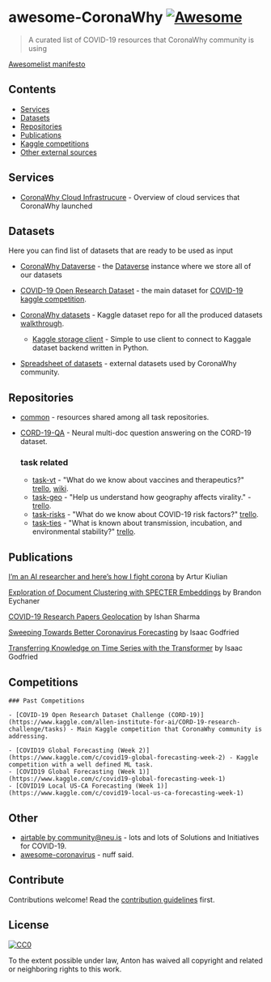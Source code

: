 # awesome-CoronaWhy [![Awesome](https://awesome.re/badge.svg)](https://awesome.re)

> A curated list of COVID-19 resources that CoronaWhy community is using

[Awesomelist manifesto](https://github.com/sindresorhus/awesome/blob/master/awesome.md)

## Contents

- [Services](#services)
- [Datasets](#datasets)
- [Repositories](#repositories)
- [Publications](#publications)
- [Kaggle competitions](#competitions)
- [Other external sources](#other)

## Services

- [CoronaWhy Cloud Infrastrucure](https://github.com/CoronaWhy/covid-19-infrastructure) - Overview of cloud services that CoronaWhy launched 

## Datasets

Here you can find list of datasets that are ready to be used as input

- [CoronaWhy Dataverse](https://datasets.coronawhy.org) - the [Dataverse](https://dataverse.org) instance where we store all of our datasets

- [COVID-19 Open Research Dataset](https://www.kaggle.com/allen-institute-for-ai/CORD-19-research-challenge) - the main dataset for [COVID-19 kaggle competition](https://www.kaggle.com/allen-institute-for-ai/CORD-19-research-challenge/tasks).

- [CoronaWhy datasets](https://www.kaggle.com/skylord/coronawhy) - Kaggle dataset repo for all the produced datasets [walkthrough](https://docs.google.com/document/d/1jsa4OzdgsHhVaCXGnQdIkFE53AdDzwETe2Z37ggDE1Y/edit#).

    - [Kaggle storage client](https://github.com/smartcaveman/kaggle-storage-client) - Simple to use client to connect to Kaggale dataset backend written in Python.

- [Spreadsheet of datasets](https://docs.google.com/spreadsheets/d/13vO8jZ4mrYD1U86U8r1qolY2HV552D7e5Fmko3c6Vrg/) - external datasets used by CoronaWhy community.

## Repositories 

- [common](https://github.com/CoronaWhy/common) - resources shared among all task repositories.
- [CORD-19-QA](https://github.com/CoronaWhy/CORD-19-QA) - Neural multi-doc question answering on the CORD-19 dataset.

    ### task related 
    - [task-vt](https://github.com/CoronaWhy/task-vt) - "What do we know about vaccines and therapeutics?" [trello](https://trello.com/b/iHrEiwZh), [wiki](https://github.com/CoronaWhy/task-vt/wiki).
    - [task-geo](https://github.com/CoronaWhy/task-geo) - "Help us understand how geography affects virality." - [trello](https://trello.com/b/e4BDCjqj).
    - [task-risks](https://github.com/CoronaWhy/task-risks) - "What do we know about COVID-19 risk factors?" [trello](https://trello.com/b/3ObaWsDL).
    - [task-ties](https://github.com/CoronaWhy/task-ties) - "What is known about transmission, incubation, and environmental stability?" [trello](https://trello.com/b/5LUjJJ4q).

## Publications

[I’m an AI researcher and here’s how I fight corona](https://medium.com/@arturkiulian/im-an-ai-researcher-and-here-s-how-i-fight-corona-1e0aa8f3e714) by Artur Kiulian


[Exploration of Document Clustering with SPECTER Embeddings](https://medium.com/@beychaner/exploration-of-document-clustering-with-specter-embeddings-7d255f0f7392) by Brandon Eychaner

[COVID-19 Research Papers Geolocation](https://medium.com/swlh/covid-19-research-papers-geolocation-c2d090bf9e06) by Ishan Sharma

[Sweeping Towards Better Coronavirus Forecasting](https://towardsdatascience.com/sweeping-towards-better-coronavirus-forecasting-cce3b5d9a6f9) by Isaac Godfried

[Transferring Knowledge on Time Series with the Transformer](https://app.wandb.ai/covid/covid_forecast/reports/Transferring-Knowledge-on-Time-Series-with-the-Transformer--VmlldzoxNDEzOTk) by Isaac Godfried

## Competitions

<!-- ### Subsection -->


    ### Past Competitions

    - [COVID-19 Open Research Dataset Challenge (CORD-19)](https://www.kaggle.com/allen-institute-for-ai/CORD-19-research-challenge/tasks) - Main Kaggle competition that CoronaWhy community is addressing.

    - [COVID19 Global Forecasting (Week 2)](https://www.kaggle.com/c/covid19-global-forecasting-week-2) - Kaggle competition with a well defined ML task.
    - [COVID19 Global Forecasting (Week 1)](https://www.kaggle.com/c/covid19-global-forecasting-week-1)
    - [COVID19 Local US-CA Forecasting (Week 1)](https://www.kaggle.com/c/covid19-local-us-ca-forecasting-week-1)

## Other

- [airtable by community@neu.is](https://airtable.com/shrPm5L5I76Djdu9B/tbl6pY6HtSZvSE6rJ/viwbIjyehBIoKYYt1?blocks=bipjdZOhKwkQnH1tV) - lots and lots of Solutions and Initiatives for COVID-19.
- [awesome-coronavirus](https://github.com/soroushchehresa/awesome-coronavirus) - nuff said.

## Contribute

Contributions welcome! Read the [contribution guidelines](contributing.md) first.


## License

[![CC0](https://mirrors.creativecommons.org/presskit/buttons/88x31/svg/cc-zero.svg)](https://creativecommons.org/publicdomain/zero/1.0)

To the extent possible under law, Anton has waived all copyright and
related or neighboring rights to this work.
